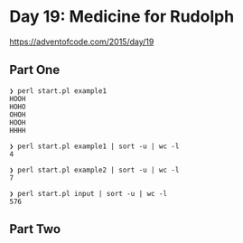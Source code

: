 # Day 19: Medicine for Rudolph

https://adventofcode.com/2015/day/19

## Part One

```
❯ perl start.pl example1
HOOH
HOHO
OHOH
HOOH
HHHH

❯ perl start.pl example1 | sort -u | wc -l
4

❯ perl start.pl example2 | sort -u | wc -l
7

❯ perl start.pl input | sort -u | wc -l
576
```

## Part Two

```
```
